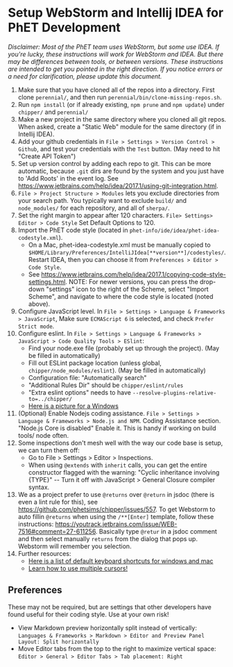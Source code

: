 # Setup WebStorm and Intellij IDEA for PhET Development

*Disclaimer: Most of the PhET team uses WebStorm, but some use IDEA. If you're lucky, these instructions will work for
WebStorm and IDEA. But there may be differences between tools, or between versions. These instructions are intended to
get you pointed in the right direction. If you notice errors or a need for clarification, please update this document.*

1. Make sure that you have cloned all of the repos into a directory. First clone `perennial/`, and then run
   `perennial/bin/clone-missing-repos.sh`.
2. Run `npm install` (or if already existing, `npm prune` and `npm update`) under `chipper/` and `perennial/`
3. Make a new project in the same directory where you cloned all git repos. When asked, create a "Static Web" module for
   the same directory (if in Intellij IDEA).
4. Add your github credentials in `File > Settings > Version Control > Github`, and test your credentials with
   the `Test`
   button. (May need to hit "Create API Token")
5. Set up version control by adding each repo to git. This can be more automatic, because `.git` dirs are found by the
   system and you just have to 'Add Roots' in the event log.
   See https://www.jetbrains.com/help/idea/2017.1/using-git-integration.html.
6. `File > Project Structure > Modules` lets you exclude directories from your search path. You typically want to
   exclude
   `build/` and `node_modules/` for each repository, and all of `sherpa/`.
7. Set the right margin to appear after 120 characters. `File> Settings> Editor > Code Style` Set Default Options to 120.
8. Import the PhET code style (located in `phet-info/ide/idea/phet-idea-codestyle.xml`).
    * On a Mac, phet-idea-codestyle.xml must be manually copied
      to `$HOME/Library/Preferences/IntelliJIdea[**version**]/codestyles/`. Restart IDEA, then you can choose it
      from `Preferences > Editor > Code Style`.
    * See https://www.jetbrains.com/help/idea/2017.1/copying-code-style-settings.html. NOTE: For newer versions, you can
      press the drop-down "settings" icon to the right of the Scheme, select
      "Import Scheme", and navigate to where the code style is located (noted above).
9. Configure JavaScript level. In `File > Settings > Language & Frameworks > JavaScript`, Make sure `ECMAScript 6` is
   selected, and check `Prefer Strict mode`.
10. Configure eslint. In `File > Settings > Language & Frameworks > JavaScript > Code Quality Tools > ESlint`:
    * Find your node.exe file (probably set up through the project). (May be filled in automatically)
    * Fill out ESLint package location (unless global, `chipper/node_modules/eslint`). (May be filled in automatically)
    * Configuration file: "Automatically search"
    * "Additional Rules Dir" should be `chipper/eslint/rules`
    * "Extra eslint options" needs to have `--resolve-plugins-relative-to=../chipper/`
    * [Here is a picture for a Windows](https://user-images.githubusercontent.com/6396244/157985259-def3f3f5-891f-4916-9276-c3ec7c15d1d8.png)
11. (Optional) Enable Nodejs coding assistance. `File > Settings > Language & Frameworks > Node.js and NPM`. Coding
    Assistance section. "Node.js Core is disabled" Enable it. This is handy if working on build tools/ node often.
12. Some inspections don't mesh well with the way our code base is setup, we can turn them off:
    * Go to File > Settings > Editor > Inspections.
    * When using `@extends` with `inherit` calls, you can get the entire constructor flagged with the warning:
      "Cyclic inheritance involving {TYPE}" -- Turn it off with JavaScript > General Closure compiler syntax.
13. We as a project prefer to use `@returns` over `@return` in jsdoc (there is even a lint rule for this), see
    https://github.com/phetsims/chipper/issues/557. To get Webstorm to auto fillin `@returns` when using
    the `/**[Enter]`
    template, follow these instructions: https://youtrack.jetbrains.com/issue/WEB-7516#comment=27-611256. Basically type
    `@retur` in a jsdoc comment and then select manually `returns` from the dialog that pops up. Webstorm will remember
    you selection.
14. Further resources:
    * [Here is a list of default keyboard shortcuts for windows and mac](https://resources.jetbrains.com/storage/products/intellij-idea/docs/IntelliJIDEA_ReferenceCard.pdf)
    * [Learn how to use multiple cursors!](https://www.jetbrains.com/webstorm/guide/tips/multi-cursor/)

## Preferences

These may not be required, but are settings that other developers have found useful for their coding style. Use at your
own risk!

* View Markdown preview horizontally split instead of
  vertically: `Languages & Frameworks > Markdown > Editor and Preview Panel Layout: Split horizontally`
* Move Editor tabs from the top to the right to maximize vertical
  space: `Editor > General > Editor Tabs > Tab placement: Right`
